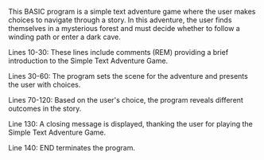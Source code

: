 This BASIC program is a simple text adventure game where the user makes choices to navigate through a story. In this adventure, the user finds themselves in a mysterious forest and must decide whether to follow a winding path or enter a dark cave.

Lines 10-30: These lines include comments (REM) providing a brief introduction to the Simple Text Adventure Game.

Lines 30-60: The program sets the scene for the adventure and presents the user with choices.

Lines 70-120: Based on the user's choice, the program reveals different outcomes in the story.

Line 130: A closing message is displayed, thanking the user for playing the Simple Text Adventure Game.

Line 140: END terminates the program.

